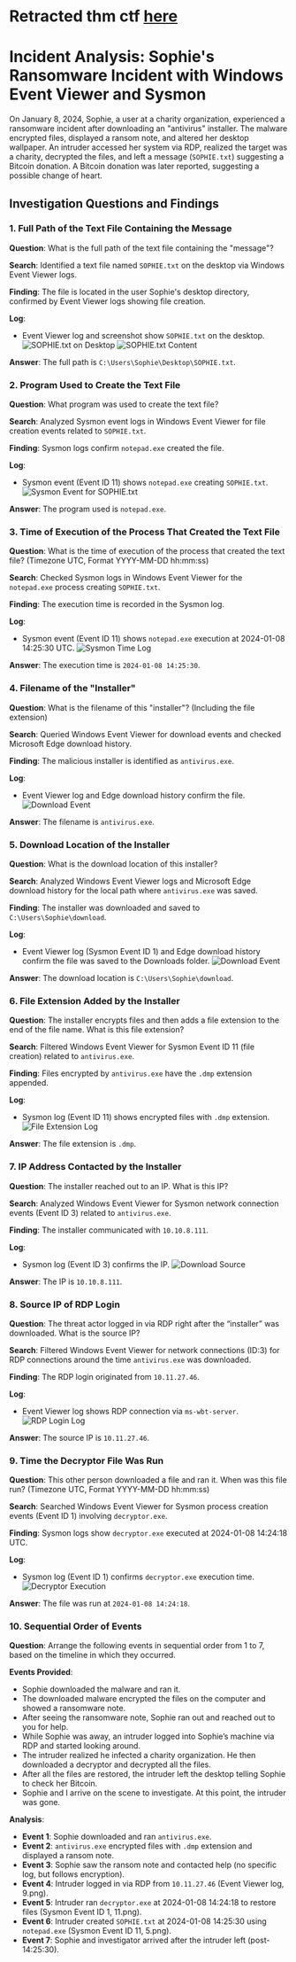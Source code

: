 
# Retracted thm ctf [here](https://tryhackme.com/room/retracted)
# Incident Analysis: Sophie's Ransomware Incident with Windows Event Viewer and Sysmon 

On January 8, 2024, Sophie, a user at a charity organization, experienced a ransomware incident after downloading an "antivirus" installer. The malware encrypted files, displayed a ransom note, and altered her desktop wallpaper. An intruder accessed her system via RDP, realized the target was a charity, decrypted the files, and left a message (`SOPHIE.txt`) suggesting a Bitcoin donation. A Bitcoin donation was later reported, suggesting a possible change of heart. 

## Investigation Questions and Findings

### 1. Full Path of the Text File Containing the Message
**Question**: What is the full path of the text file containing the "message"?

**Search**: Identified a text file named `SOPHIE.txt` on the desktop via Windows Event Viewer logs.

**Finding**: The file is located in the user Sophie's desktop directory, confirmed by Event Viewer logs showing file creation.

**Log**:
- Event Viewer log and screenshot show `SOPHIE.txt` on the desktop.
![SOPHIE.txt on Desktop](./screenshots/1.png)
![SOPHIE.txt Content](./screenshots/3.png)

**Answer**: The full path is `C:\Users\Sophie\Desktop\SOPHIE.txt`.

### 2. Program Used to Create the Text File
**Question**: What program was used to create the text file?

**Search**: Analyzed Sysmon event logs in Windows Event Viewer for file creation events related to `SOPHIE.txt`.

**Finding**: Sysmon logs confirm `notepad.exe` created the file.

**Log**:
- Sysmon event (Event ID 11) shows `notepad.exe` creating `SOPHIE.txt`.
![Sysmon Event for SOPHIE.txt](./screenshots/4.png)

**Answer**: The program used is `notepad.exe`.

### 3. Time of Execution of the Process That Created the Text File
**Question**: What is the time of execution of the process that created the text file? (Timezone UTC, Format YYYY-MM-DD hh:mm:ss)

**Search**: Checked Sysmon logs in Windows Event Viewer for the `notepad.exe` process creating `SOPHIE.txt`.

**Finding**: The execution time is recorded in the Sysmon log.

**Log**:
- Sysmon event (Event ID 11) shows `notepad.exe` execution at 2024-01-08 14:25:30 UTC.
![Sysmon Time Log](./screenshots/5.png)

**Answer**: The execution time is `2024-01-08 14:25:30`.

### 4. Filename of the "Installer"
**Question**: What is the filename of this "installer"? (Including the file extension)

**Search**: Queried Windows Event Viewer for download events and checked Microsoft Edge download history.

**Finding**: The malicious installer is identified as `antivirus.exe`.

**Log**:
- Event Viewer log and Edge download history confirm the file.
![Download Event](./screenshots/6.png)

**Answer**: The filename is `antivirus.exe`.

### 5. Download Location of the Installer
**Question**: What is the download location of this installer?

**Search**: Analyzed Windows Event Viewer logs and Microsoft Edge download history for the local path where `antivirus.exe` was saved.

**Finding**: The installer was downloaded and saved to `C:\Users\Sophie\download`.

**Log**:
- Event Viewer log (Sysmon Event ID 1) and Edge download history confirm the file was saved to the Downloads folder.
![Download Event](./screenshots/6.png)

**Answer**: The download location is `C:\Users\Sophie\download`.

### 6. File Extension Added by the Installer
**Question**: The installer encrypts files and then adds a file extension to the end of the file name. What is this file extension?

**Search**: Filtered Windows Event Viewer for Sysmon Event ID 11 (file creation) related to `antivirus.exe`.

**Finding**: Files encrypted by `antivirus.exe` have the `.dmp` extension appended.

**Log**:
- Sysmon log (Event ID 11) shows encrypted files with `.dmp` extension.
![File Extension Log](./screenshots/8.png)

**Answer**: The file extension is `.dmp`.

### 7. IP Address Contacted by the Installer
**Question**: The installer reached out to an IP. What is this IP?

**Search**: Analyzed Windows Event Viewer for Sysmon network connection events (Event ID 3) related to `antivirus.exe`.

**Finding**: The installer communicated with `10.10.8.111`.

**Log**:
- Sysmon log (Event ID 3) confirms the IP.
![Download Source](./screenshots/7.png)

**Answer**: The IP is `10.10.8.111`.

### 8. Source IP of RDP Login
**Question**: The threat actor logged in via RDP right after the “installer” was downloaded. What is the source IP?

**Search**: Filtered Windows Event Viewer for network connections (ID:3) for RDP connections around the time `antivirus.exe` was downloaded.

**Finding**: The RDP login originated from `10.11.27.46`.

**Log**:
- Event Viewer log shows RDP connection via `ms-wbt-server`.
![RDP Login Log](./screenshots/9.png)

**Answer**: The source IP is `10.11.27.46`.

### 9. Time the Decryptor File Was Run
**Question**: This other person downloaded a file and ran it. When was this file run? (Timezone UTC, Format YYYY-MM-DD hh:mm:ss)

**Search**: Searched Windows Event Viewer for Sysmon process creation events (Event ID 1) involving `decryptor.exe`.

**Finding**: Sysmon logs show `decryptor.exe` executed at 2024-01-08 14:24:18 UTC.

**Log**:
- Sysmon log (Event ID 1) confirms `decryptor.exe` execution time.
![Decryptor Execution](./screenshots/11.png)

**Answer**: The file was run at `2024-01-08 14:24:18`.

### 10. Sequential Order of Events
**Question**: Arrange the following events in sequential order from 1 to 7, based on the timeline in which they occurred.

**Events Provided**:
- Sophie downloaded the malware and ran it.
- The downloaded malware encrypted the files on the computer and showed a ransomware note.
- After seeing the ransomware note, Sophie ran out and reached out to you for help.
- While Sophie was away, an intruder logged into Sophie’s machine via RDP and started looking around.
- The intruder realized he infected a charity organization. He then downloaded a decryptor and decrypted all the files.
- After all the files are restored, the intruder left the desktop telling Sophie to check her Bitcoin.
- Sophie and I arrive on the scene to investigate. At this point, the intruder was gone.

**Analysis**:
- **Event 1**: Sophie downloaded and ran `antivirus.exe`.
- **Event 2**: `antivirus.exe` encrypted files with `.dmp` extension and displayed a ransom note.
- **Event 3**: Sophie saw the ransom note and contacted help (no specific log, but follows encryption).
- **Event 4**: Intruder logged in via RDP from `10.11.27.46` (Event Viewer log, 9.png).
- **Event 5**: Intruder ran `decryptor.exe` at 2024-01-08 14:24:18 to restore files (Sysmon Event ID 1, 11.png).
- **Event 6**: Intruder created `SOPHIE.txt` at 2024-01-08 14:25:30 using `notepad.exe` (Sysmon Event ID 11, 5.png).
- **Event 7**: Sophie and investigator arrived after the intruder left (post-14:25:30).

